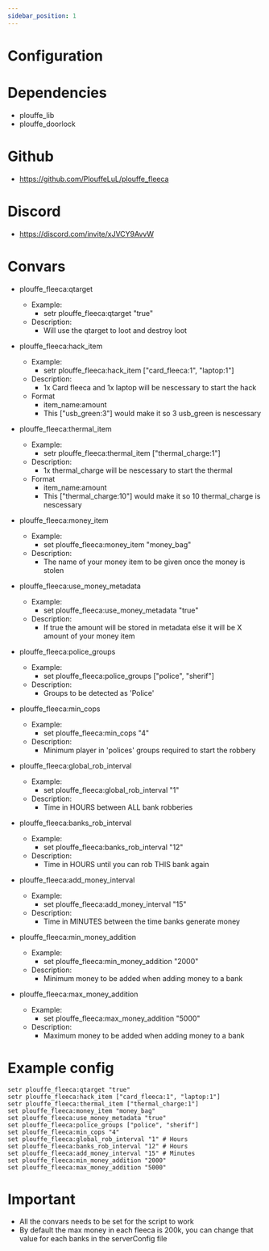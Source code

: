 ```yaml
---
sidebar_position: 1
---
```

# Configuration
# Dependencies
- plouffe_lib
- plouffe_doorlock

# Github
- https://github.com/PlouffeLuL/plouffe_fleeca

# Discord
- https://discord.com/invite/xJVCY9AvvW

# Convars
- plouffe_fleeca:qtarget
    - Example:
        - setr plouffe_fleeca:qtarget "true"
    - Description: 
        - Will use the qtarget to loot and destroy loot

- plouffe_fleeca:hack_item
    - Example:
        - setr plouffe_fleeca:hack_item ["card_fleeca:1", "laptop:1"]
    - Description: 
        - 1x Card fleeca and 1x laptop will be nescessary to start the hack
    - Format
        - item_name:amount 
        - This ["usb_green:3"] would make it so 3 usb_green is nescessary

- plouffe_fleeca:thermal_item
    - Example:
        - setr plouffe_fleeca:thermal_item ["thermal_charge:1"]
    - Description: 
        - 1x thermal_charge will be nescessary to start the thermal
    - Format
        - item_name:amount 
        - This ["thermal_charge:10"] would make it so 10 thermal_charge is nescessary

- plouffe_fleeca:money_item
    - Example:
        - set plouffe_fleeca:money_item "money_bag"
    - Description: 
        - The name of your money item to be given once the money is stolen

- plouffe_fleeca:use_money_metadata
    - Example:
        - set plouffe_fleeca:use_money_metadata "true"
    - Description: 
        - If true the amount will be stored in metadata else it will be X amount of your money item

- plouffe_fleeca:police_groups
    - Example:
        - set plouffe_fleeca:police_groups ["police", "sherif"]
    - Description: 
        - Groups to be detected as 'Police'

- plouffe_fleeca:min_cops
    - Example:
        - set plouffe_fleeca:min_cops "4"
    - Description: 
        - Minimum player in 'polices' groups required to start the robbery

- plouffe_fleeca:global_rob_interval
    - Example:
        - set plouffe_fleeca:global_rob_interval "1"
    - Description: 
        - Time in HOURS between ALL bank robberies

- plouffe_fleeca:banks_rob_interval
    - Example:
        - set plouffe_fleeca:banks_rob_interval "12"
    - Description: 
        - Time in HOURS until you can rob THIS bank again

- plouffe_fleeca:add_money_interval
    - Example:
        - set plouffe_fleeca:add_money_interval "15"
    - Description: 
        - Time in MINUTES between the time banks generate money

- plouffe_fleeca:min_money_addition
    - Example:
        - set plouffe_fleeca:min_money_addition "2000"
    - Description: 
        - Minimum money to be added when adding money to a bank

- plouffe_fleeca:max_money_addition
    - Example:
        - set plouffe_fleeca:max_money_addition "5000"
    - Description: 
        - Maximum money to be added when adding money to a bank


# Example config 

```
setr plouffe_fleeca:qtarget "true"
setr plouffe_fleeca:hack_item ["card_fleeca:1", "laptop:1"]
setr plouffe_fleeca:thermal_item ["thermal_charge:1"]
set plouffe_fleeca:money_item "money_bag"
set plouffe_fleeca:use_money_metadata "true"
set plouffe_fleeca:police_groups ["police", "sherif"]
set plouffe_fleeca:min_cops "4"
set plouffe_fleeca:global_rob_interval "1" # Hours
set plouffe_fleeca:banks_rob_interval "12" # Hours
set plouffe_fleeca:add_money_interval "15" # Minutes
set plouffe_fleeca:min_money_addition "2000"
set plouffe_fleeca:max_money_addition "5000"
```

# Important

- All the convars needs to be set for the script to work
- By default the max money in each fleeca is 200k, you can change that value for each banks in the serverConfig file